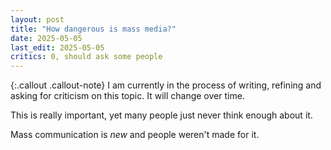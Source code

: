 ```yaml
---
layout: post
title: "How dangerous is mass media?"
date: 2025-05-05
last_edit: 2025-05-05
critics: 0, should ask some people
---
```


{:.callout .callout-note}
I am currently in the process of writing, refining and asking for criticism on this topic. It will change over time.

This is really important, yet many people just never think enough about it.

Mass communication is *new* and people weren't made for it.
